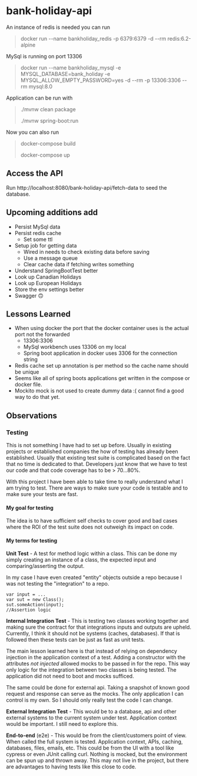 # bank-holiday-api

An instance of redis is needed you can run
> docker run --name bankholiday_redis -p 6379:6379 -d --rm redis:6.2-alpine

MySql is running on port 13306
> docker run --name bankholiday_mysql -e MYSQL_DATABASE=bank_holiday -e MYSQL_ALLOW_EMPTY_PASSWORD=yes -d --rm -p 13306:3306 --rm mysql:8.0

Application can be run with
> ./mvnw clean package
> 
>./mvnw spring-boot:run

Now you can also run
> docker-compose build
> 
> docker-compose up

## Access the API

Run http://localhost:8080/bank-holiday-api/fetch-data to seed the database.

## Upcoming additions add
- Persist MySql data
- Persist redis cache
  - Set some ttl
- Setup job for getting data
  - Wired in needs to check existing data before saving
  - Use a message queue
  - Clear cache data if fetching writes something
- Understand SpringBootTest better
- Look up Canadian Holidays
- Look up European Holidays
- Store the env settings better
- Swagger :upside_down_face:

## Lessons Learned
- When using docker the port that the docker container uses is the actual port not the forwarded
    - 13306:3306 
    - MySql workbench uses 13306 on my local
    - Spring boot application in docker uses 3306 for the connection string
- Redis cache set up annotation is per method so the cache name should be unique
- Seems like all of spring boots applications get written in the compose or docker file.
- Mockito mock is not used to create dummy data :( cannot find a good way to do that yet.

## Observations

### Testing
This is not something I have had to set up before. Usually in existing projects 
or established companies the how of testing has already been established. Usually
that existing test suite is complicated based on the fact that no time is dedicated
to that. Developers just know that we have to test our code and that code coverage
has to be > 70...80%.

With this project I have been able to take time to really understand what I am trying
to test. There are ways to make sure your code is testable and to make sure your
tests are fast.

#### My goal for testing
The idea is to have sufficient self checks to cover good and bad cases where the ROI
of the test suite does not outweigh its impact on code.

#### My terms for testing

**Unit Test** - A test for method logic within a class. This can be done my simply
creating an instance of a class, the expected input and comparing/asserting the 
output.

In my case I have even created "entity" objects outside a repo because I was
not testing the "integration" to a repo.

```
var input = ...
var sut = new Class();
sut.someAction(input);
//Assertion logic
```

**Internal Integration Test** - This is testing two classes working together and making
sure the contract for that integrations inputs and outputs are upheld. Currently,
I think it should not be systems (caches, databases). If that is followed then 
these tests can be just as fast as unit tests.

The main lesson learned here is that instead of relying on dependency injection in the 
application context of a test. Adding a constructor with the attributes *not injected*
allowed mocks to be passed in for the repo. This way only logic for the integration
between two classes is being tested. The application did not need to boot and mocks
sufficed.

The same could be done for external api. Taking a snapshot of known good request and
response can serve as the mocks. The only application I can control is my own. So I
should only really test the code I can change.

**External Integration Test** - This would be to a database, api and other external systems
to the current system under test. Application context would be important. I still need to
explore this.

**End-to-end** (e2e) - This would be from the client/customers point of view. When called
the full system is tested. Application context, APIs, caching, databases, files, emails, etc. 
This could be from the UI with a tool like cypress or even JUnit calling curl. Nothing is 
mocked, but the environment can be spun up and thrown away. This may not live in the project,
but there are advantages to having tests like this close to code.





